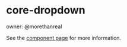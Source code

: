 core-dropdown
=============

owner: @morethanreal

See the [component page](http://polymer-project.org/docs/elements/core-elements.html#core-dropdown) for more information.
